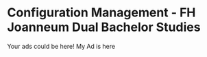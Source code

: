 # Configuration Management - FH Joanneum Dual Bachelor Studies

Your ads could be here!
My Ad is here